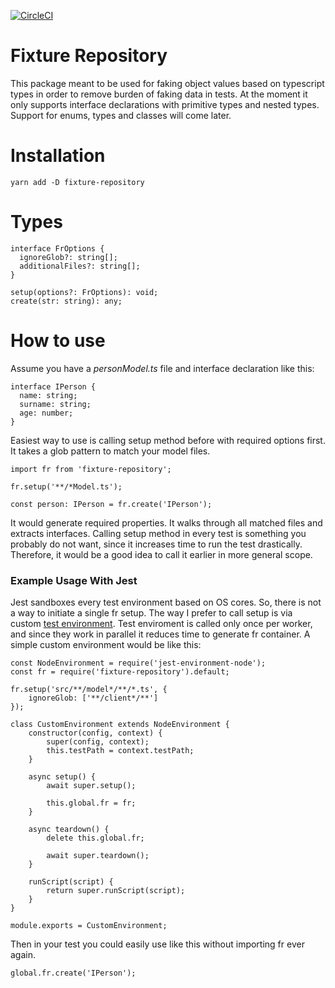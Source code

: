[![CircleCI](https://circleci.com/gh/Trendyol/nodejs-fixture-repository.svg?style=svg)](https://circleci.com/gh/Trendyol/nodejs-fixture-repository)

# Fixture Repository

This package meant to be used for faking object values based on typescript types in order to remove burden of faking data in tests. At the moment it only supports interface declarations with primitive types and nested types. Support for enums, types and classes will come later.

# Installation

`yarn add -D fixture-repository`

# Types
    interface FrOptions {
      ignoreGlob?: string[];
      additionalFiles?: string[];
    }

    setup(options?: FrOptions): void;
    create(str: string): any;

# How to use
Assume you have a *personModel.ts* file and interface declaration like this:

    interface IPerson {
      name: string;
      surname: string;
      age: number;
    }   

Easiest way to use is calling setup method before with required options first. It takes a glob pattern to match your model files.

    import fr from 'fixture-repository';

    fr.setup('**/*Model.ts');

    const person: IPerson = fr.create('IPerson');

It would generate required properties. It walks through all matched files and extracts interfaces. Calling setup method in every test is something you probably do not want, since it increases time to run the test drastically. Therefore, it would be a good idea to call it earlier in more general scope.

### Example Usage With Jest
Jest sandboxes every test environment based on OS cores. So, there is not a way to initiate a single fr setup. The way I prefer to call setup is via custom [test environment](https://jestjs.io/docs/en/configuration#testenvironment-string). Test enviroment is called only once per worker, and since they work in parallel it reduces time to generate fr container. A simple custom environment would be like this:

    const NodeEnvironment = require('jest-environment-node');
    const fr = require('fixture-repository').default;

    fr.setup('src/**/model*/**/*.ts', {
        ignoreGlob: ['**/client*/**']
    });

    class CustomEnvironment extends NodeEnvironment {
        constructor(config, context) {
            super(config, context);
            this.testPath = context.testPath;
        }

        async setup() {
            await super.setup();

            this.global.fr = fr;
        }

        async teardown() {
            delete this.global.fr;

            await super.teardown();
        }

        runScript(script) {
            return super.runScript(script);
        }
    }

    module.exports = CustomEnvironment;

Then in your test you could easily use like this without importing fr ever again.

    global.fr.create('IPerson');


